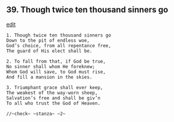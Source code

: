 
## 39.  Though twice ten thousand sinners go
[edit](https://docs.google.com/document/d/15baL3xkz2pJPDqtGVzbGkTSlD0cZpfuz/edit?mode=html)



    1. Though twice ten thousand sinners go
    Down to the pit of endless woe, 
    God’s choice, from all repentance free, 
    The guard of His elect shall be.

    2. To fall from that, if God be true,
    No sinner shall whom He foreknew; 
    Whom God will save, to God must rise, 
    And fill a mansion in the skies.

    3. Triumphant grace shall ever keep,
    The weakest of the way-worn sheep, 
    Salvation’s free and shall be giv’n 
    To all who trust the God of Heaven.

    //~check~ ~stanza~ ~2~
